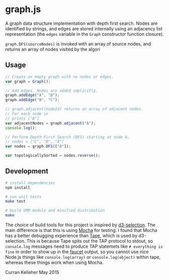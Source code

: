 # graph.js

A graph data structure implementation with depth first search. Nodes are identified by strings, and edges are stored internally using an adjacency list representation (the `edges` variable in the `Graph` constructor function closure).

`graph.DFS(sourceNodes)` is invoked with an array of source nodes, and returns an array of nodes visited by the algori

## Usage

```javascript
// Create an empty graph with no nodes or edges.
var graph = Graph();

// Add edges. Nodes are added implicitly.
graph.addEdge("A", "B");
graph.addEdge("B", "C");

// graph.adjacent(nodeId) returns an array of adjacent nodes.
// For each node in 
// prints ["B"]
var adjacentNodes = graph.adjacent("A");
console.log();

// Perform Depth First Search (DFS) starting at node A.
// nodes = ["C", "B", "A"]
var nodes = graph.DFS(["A"]);

var topologicallySorted = nodes.reverse();
```

## Development

```bash
# install dependencies
npm install

# run unit tests
make test

# build UMD module and minified distribution
make
```

The choice of build tools for this project is inspired by [d3-selection](https://github.com/d3/d3-selection). The main difference is that this is using [Mocha](http://mochajs.org/) for testing. I found that Mocha has a better debugging experience than [Tape](https://npmjs.org/package/tape), which is used by d3-selection. This is because Tape spits out the TAP protocol to stdout, so `console.log` messages need to produce TAP statemets like `# everything is fine` in order to show up in the [faucet](https://www.npmjs.com/package/faucet) output, so you cannot use nice Node.js things like `console.log(array)` or `console.log(object)` within tape, whereas these things work when using Mocha.

Curran Kelleher May 2015
